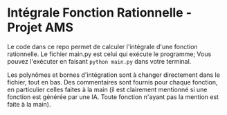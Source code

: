 # Intégrale Fonction Rationnelle - Projet AMS
Le code dans ce repo permet de calculer l'intégrale d'une fonction rationnelle.
Le fichier main.py est celui qui exécute le programme; Vous pouvez l'exécuter en faisant ``python main.py`` dans votre terminal.

Les polynômes et bornes d'intégration sont à changer directement dans le fichier, tout en bas.
Des commentaires sont fournis pour chaque fonction, en particulier celles faites à la main (il est clairement mentionné si une fonction est générée par une IA. Toute fonction n'ayant pas la mention est faite à la main).
